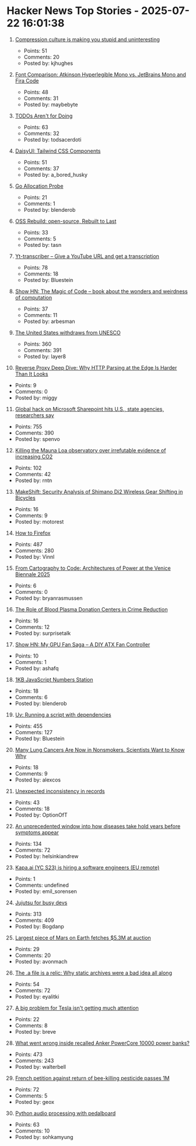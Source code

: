 # Hacker News Top Stories - 2025-07-22 16:01:38

1. [Compression culture is making you stupid and uninteresting](https://maalvika.substack.com/p/compression-culture-is-making-you)
   - Points: 51
   - Comments: 20
   - Posted by: kjhughes

2. [Font Comparison: Atkinson Hyperlegible Mono vs. JetBrains Mono and Fira Code](https://www.anthes.is/font-comparison-review-atkinson-hyperlegible-mono.html)
   - Points: 48
   - Comments: 31
   - Posted by: maybebyte

3. [TODOs Aren't for Doing](https://sophiebits.com/2025/07/21/todos-arent-for-doing)
   - Points: 63
   - Comments: 32
   - Posted by: todsacerdoti

4. [DaisyUI: Tailwind CSS Components](https://daisyui.com/)
   - Points: 51
   - Comments: 37
   - Posted by: a_bored_husky

5. [Go Allocation Probe](https://www.scattered-thoughts.net/writing/go-allocation-probe/)
   - Points: 21
   - Comments: 1
   - Posted by: blenderob

6. [OSS Rebuild: open-source, Rebuilt to Last](https://security.googleblog.com/2025/07/introducing-oss-rebuild-open-source.html)
   - Points: 33
   - Comments: 5
   - Posted by: tasn

7. [Yt-transcriber – Give a YouTube URL and get a transcription](https://github.com/pmarreck/yt-transcriber)
   - Points: 78
   - Comments: 18
   - Posted by: Bluestein

8. [Show HN: The Magic of Code – book about the wonders and weirdness of computation](https://themagicofcode.com/sample/)
   - Points: 37
   - Comments: 11
   - Posted by: arbesman

9. [The United States withdraws from UNESCO](https://www.state.gov/releases/office-of-the-spokesperson/2025/07/the-united-states-withdraws-from-the-united-nations-educational-scientific-and-cultural-organization-unesco)
   - Points: 360
   - Comments: 391
   - Posted by: layer8

10. [Reverse Proxy Deep Dive: Why HTTP Parsing at the Edge Is Harder Than It Looks](https://startwithawhy.com/reverseproxy/2025/07/20/ReverseProxy-Deep-Dive-Part2.html)
   - Points: 9
   - Comments: 0
   - Posted by: miggy

11. [Global hack on Microsoft Sharepoint hits U.S., state agencies, researchers say](https://www.washingtonpost.com/technology/2025/07/20/microsoft-sharepoint-hack/)
   - Points: 755
   - Comments: 390
   - Posted by: spenvo

12. [Killing the Mauna Loa observatory over irrefutable evidence of increasing CO2](https://www.theregister.com/2025/07/22/trump_shoots_climate_messenger/)
   - Points: 102
   - Comments: 42
   - Posted by: rntn

13. [MakeShift: Security Analysis of Shimano Di2 Wireless Gear Shifting in Bicycles](https://www.usenix.org/conference/woot24/presentation/motallebighomi)
   - Points: 16
   - Comments: 9
   - Posted by: motorest

14. [How to Firefox](https://kau.sh/blog/how-to-firefox/)
   - Points: 487
   - Comments: 280
   - Posted by: Vinnl

15. [From Cartography to Code: Architectures of Power at the Venice Biennale 2025](https://www.stirworld.com/see-features-from-cartography-to-code-architectures-of-power-at-the-venice-biennale-2025)
   - Points: 6
   - Comments: 0
   - Posted by: bryanrasmussen

16. [The Role of Blood Plasma Donation Centers in Crime Reduction](https://papers.ssrn.com/sol3/papers.cfm?abstract_id=5259763)
   - Points: 16
   - Comments: 12
   - Posted by: surprisetalk

17. [Show HN: My GPU Fan Saga – A DIY ATX Fan Controller](https://shafq.at/my-gpu-fan-saga.html)
   - Points: 10
   - Comments: 1
   - Posted by: ashafq

18. [1KB JavaScript Numbers Station](https://shkspr.mobi/blog/2025/07/1kb-js-numbers-station/)
   - Points: 18
   - Comments: 6
   - Posted by: blenderob

19. [Uv: Running a script with dependencies](https://docs.astral.sh/uv/guides/scripts/#running-a-script-with-dependencies)
   - Points: 455
   - Comments: 127
   - Posted by: Bluestein

20. [Many Lung Cancers Are Now in Nonsmokers. Scientists Want to Know Why](https://www.nytimes.com/2025/07/22/well/lung-cancer-nonsmokers.html)
   - Points: 18
   - Comments: 9
   - Posted by: alexcos

21. [Unexpected inconsistency in records](https://codeblog.jonskeet.uk/2025/07/19/unexpected-inconsistency-in-records/)
   - Points: 43
   - Comments: 18
   - Posted by: OptionOfT

22. [An unprecedented window into how diseases take hold years before symptoms appear](https://www.bloomberg.com/news/articles/2025-07-18/what-scientists-learned-scanning-the-bodies-of-100-000-brits)
   - Points: 134
   - Comments: 72
   - Posted by: helsinkiandrew

23. [Kapa.ai (YC S23) is hiring a software engineers (EU remote)](https://www.ycombinator.com/companies/kapa-ai/jobs/JPE2ofG-software-engineer-full-stack)
   - Points: 1
   - Comments: undefined
   - Posted by: emil_sorensen

24. [Jujutsu for busy devs](https://maddie.wtf/posts/2025-07-21-jujutsu-for-busy-devs)
   - Points: 313
   - Comments: 409
   - Posted by: Bogdanp

25. [Largest piece of Mars on Earth fetches $5.3M at auction](https://apnews.com/article/mars-rock-meteorite-auction-dinosaur-sothebys-01d7ccfc8dc580ad86f8e97a305fc8fa)
   - Points: 29
   - Comments: 20
   - Posted by: avonmach

26. [The .a file is a relic: Why static archives were a bad idea all along](https://medium.com/@eyal.itkin/the-a-file-is-a-relic-why-static-archives-were-a-bad-idea-all-along-8cd1cf6310c5)
   - Points: 54
   - Comments: 72
   - Posted by: eyalitki

27. [A big problem for Tesla isn't getting much attention](https://www.cnn.com/2025/07/22/business/tesla-regulatory-credit-sales-revenue)
   - Points: 22
   - Comments: 8
   - Posted by: breve

28. [What went wrong inside recalled Anker PowerCore 10000 power banks?](https://www.lumafield.com/article/what-went-wrong-inside-these-recalled-power-banks)
   - Points: 473
   - Comments: 243
   - Posted by: walterbell

29. [French petition against return of bee-killing pesticide passes 1M](https://phys.org/news/2025-07-french-petition-bee-pesticide-1mn.html)
   - Points: 72
   - Comments: 5
   - Posted by: geox

30. [Python audio processing with pedalboard](https://lwn.net/Articles/1027814/)
   - Points: 63
   - Comments: 10
   - Posted by: sohkamyung

